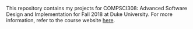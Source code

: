 This repository contains my projects for COMPSCI308: Advanced Software Design and Implementation for Fall 2018 at Duke University. For more information, refer to the course website [here](https://www2.cs.duke.edu/courses/compsci308/fall18/#gsc.tab=0).